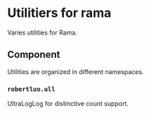 # Utilitiers for rama

Varies utilities for Rama.

## Component

Utilities are organized in different namespaces.

### `robertluo.ull`

UltraLogLog for distinctive count support.